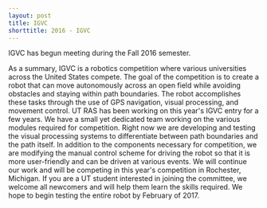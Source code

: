 ```yaml
---
layout: post
title: IGVC
shorttitle: 2016 - IGVC
---
```


IGVC has begun meeting during the Fall 2016 semester.

As a summary, IGVC is a
robotics competition where various universities across the United States compete.
The goal of the competition is to create a robot that can move autonomously
across an open field while avoiding obstacles and staying within path boundaries.
The robot accomplishes these tasks through the use of GPS navigation, visual
processing, and movement control. UT RAS has been working on this year's IGVC
entry for a few years. We have a small yet dedicated team working on the various
modules required for competition. Right now we are developing and testing the
visual processing systems to differentiate between path boundaries and the path
itself. In addition to the components necessary for competition, we are modifying
the manual control scheme for driving the robot so that it is more user-friendly
and can be driven at various events. We will continue our work and will be
competing in this year's competition in Rochester, Michigan. If you are a UT
student interested in joining the committee, we welcome all newcomers and will
help them learn the skills required. We hope to begin testing the entire robot
by February of 2017.
